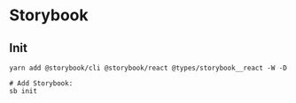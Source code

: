 # Storybook

## Init

```shell
yarn add @storybook/cli @storybook/react @types/storybook__react -W -D

# Add Storybook:
sb init
```

